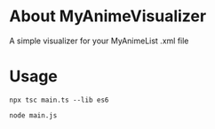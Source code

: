# About MyAnimeVisualizer
A simple visualizer for your MyAnimeList .xml file

# Usage
`npx tsc main.ts --lib es6`

`node main.js`